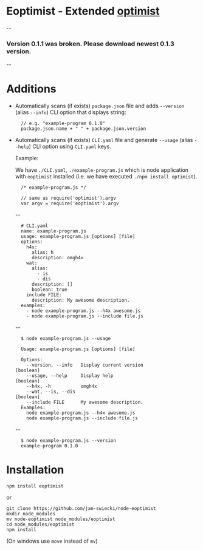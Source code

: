 # Eoptimist - Extended [optimist](https://github.com/substack/node-optimist)

--

### Version 0.1.1 was broken. Please download newest 0.1.3 version.

--

# Additions

* Automatically scans (if exists) `package.json` file and adds `--version` (alias `--info`) CLI option that displays string:

		// e.g. "example-program 0.1.0"
		package.json.name + " " + package.json.version

* Automatically scans (if exists) `CLI.yaml` file and generate `--usage` (alias `--help`) CLI option using `CLI.yaml` keys.

	Example:

	We have `./CLI.yaml`, `./example-program.js` which is node application with `eoptimist` installed (i.e. we have executed `./npm install optimist`).

		/* example-program.js */

		// same as require('optimist').argv
		var argv = require('eoptimist').argv

	--

		# CLI.yaml
		name: example-program.js
		usage: example-program.js [options] [file]
		options:
		  h4x:
		    alias: h
		    description: omgh4x
		  wat:
		    alias:
		      - is
		      - dis
		    description: []
		    boolean: true
		  include FILE:
		    description: My awesome description.
		examples:
		  - node example-program.js --h4x awesome.js
		  - node example-program.js --include file.js

	--

		$ node example-program.js --usage

		Usage: example-program.js [options] [file]

		Options:
		  --version, --info   Display current version                          [boolean]
		  --usage, --help     Display help                                     [boolean]
		  --h4x, -h           omgh4x
		  --wat, --is, --dis                                                   [boolean]
		  --include FILE      My awesome description.
		Examples:
		  node example-program.js --h4x awesome.js
		  node example-program.js --include file.js

  	--

		$ node example-program.js --version
		example-program 0.1.0

# Installation

`npm install eoptimist`

or

	git clone https://github.com/jan-swiecki/node-eoptimist
	mkdir node_modules
	mv node-eoptimist node_modules/eoptimist
	cd node_modules/eoptimist
	npm install

(On windows use `move` instead of `mv`)
